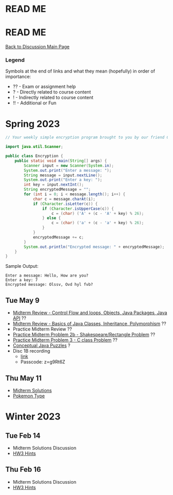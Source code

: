 # READ ME

# READ ME
[Back to Discussion Main Page](https://github.com/TejasViswa/PIC20A_Disc)
### Legend
Symbols at the end of links and what they mean (hopefully) in order of importance:
- ?? - Exam or assignment help
- ? - Directly related to course content
- ! - Indirectly related to course content
- !! - Additional or Fun

# Spring 2023
```java
// Your weekly simple encryption program brought to you by our friend ChatGPT

import java.util.Scanner;

public class Encryption {
    public static void main(String[] args) {
        Scanner input = new Scanner(System.in);
        System.out.print("Enter a message: ");
        String message = input.nextLine();
        System.out.print("Enter a key: ");
        int key = input.nextInt();
        String encryptedMessage = "";
        for (int i = 0; i < message.length(); i++) {
            char c = message.charAt(i);
            if (Character.isLetter(c)) {
                if (Character.isUpperCase(c)) {
                    c = (char) ('A' + (c - 'A' + key) % 26);
                } else {
                    c = (char) ('a' + (c - 'a' + key) % 26);
                }
            }
            encryptedMessage += c;
        }
        System.out.println("Encrypted message: " + encryptedMessage);
    }
}

```
Sample Output:
```
Enter a message: Hello, How are you?
Enter a key: 7
Encrypted message: Olssv, Ovd hyl fvb?
```
## Tue May 9
- [Midterm Review - Control Flow and loops, Objects, Java Packages, Java API](https://github.com/TejasViswa/PIC20A_Disc/blob/main/Week_5/MidtermReview3.md) ??
- [Midterm Review - Basics of Java Classes, Inheritance, Polymorphism](MidtermReview4.md) ??
- Practice Midterm Review ??
- [Practice Midterm Problem 2b - Shakespeare/Rectangle Problem](PracMidRectQ.md) ??
- [Practice Midterm Problem 3 - C class Problem](PracMidCQ.md) ??
- [Conceptual Java Puzzles](https://github.com/TejasViswa/PIC20A_Disc/blob/main/Week_2/ConceptualPuzzles.md) ?
- Disc 1B recording
    - [link](https://ucla.zoom.us/rec/share/VzvVjVSWd1l_0wtNU6--rxtrGO7izpldCwa_qX5S0JEguLo89ytZez8NpY1p61mb.pUVgawMEiuW9pC_K)
    - Passcode: z=g9Rt6Z

## Thu May 11
- [Midterm Solutions](MidtermSolns.md)
- [Pokemon Type](https://github.com/TejasViswa/PIC20A_Disc/tree/main/PokemonType)

# Winter 2023

## Tue Feb 14
- Midterm Solutions Discussion
- [HW3 Hints](HW3_Hints.md)

## Thu Feb 16
- Midterm Solutions Discussion
- [HW3 Hints](HW3_Hints.md)
